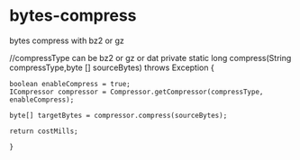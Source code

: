 # bytes-compress
bytes compress with bz2 or gz


//compressType can be bz2 or gz or dat
private static long compress(String compressType,byte [] sourceBytes) throws Exception {

    boolean enableCompress = true;
    ICompressor compressor = Compressor.getCompressor(compressType, enableCompress);
  
    byte[] targetBytes = compressor.compress(sourceBytes);

    return costMills;
    
    }
